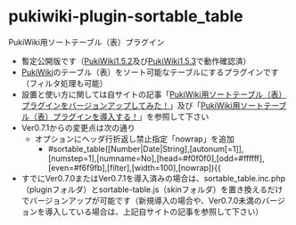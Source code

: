 # pukiwiki-plugin-sortable_table

PukiWiki用ソートテーブル（表）プラグイン

- 暫定公開版です（[PukiWiki1.5.2](https://pukiwiki.osdn.jp/?PukiWiki/Download/1.5.2)及び[PukiWiki1.5.3](https://pukiwiki.osdn.jp/?PukiWiki/Download/1.5.3)で動作確認済）
- [PukiWiki](https://ja.wikipedia.org/wiki/PukiWiki)のテーブル（表）をソート可能なテーブルにするプラグインです（フィルタ処理も可能）
- 設置と使い方に関しては自サイトの記事「[PukiWiki用ソートテーブル（表）プラグインをバージョンアップしてみた！](https://dajya-ranger.com/pukiwiki/sortable-table-plugin-verup/)」及び「[PukiWiki用ソートテーブル（表）プラグインを導入する！](https://dajya-ranger.com/pukiwiki/sortable-table-plugin/)」を参照して下さい
- Ver0.7.1からの変更点は次の通り
	- オプションにヘッダ行折返し禁止指定「nowrap」を追加
		- #sortable_table([Number|Date|String],[autonum[=1]],[numstep=1],[numname=No],[head=#f0f0f0],[odd=#ffffff],[even=#f6f9fb],[filter],[width=100],[nowrap]){{
- すでにVer0.7.0またはVer0.7.1を導入済みの場合は、sortable_table.inc.php（pluginフォルダ）とsortable-table.js（skinフォルダ）を置き換えるだけでバージョンアップが可能です（新規導入の場合や、Ver0.7.0未満のバージョンを導入している場合は、上記自サイトの記事を参照して下さい）

